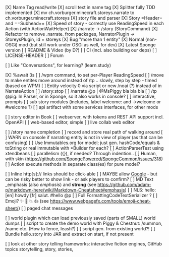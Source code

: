 
[X] Name Tag read/write
[X] scroll text in name tag
[X] Splitter fully TDD implemented
[X] mv ch.vorburger.minecraft.storeys.narrate to ch.vorburger.minecraft.storeys
[X] story file and parser
[X] Story =Header= and ==Subhead==
[X] Speed of story - correctly use ReadingSpeed in each Action (with ActionWaitHelper)
[X] /narrate -> /story (StoryCommand)
[X] Refactor to remove .narrate. from packages, NarratorPlugin -> StoreysPlugin, id = storeys
[X] Bug "more than 1 entity"
[X] Normal (non-OSGi) mod (but still work under OSGi as well, for dev)
[X] Latest Sponge version
[ ] README & Video (by D?)
[ ] CI (incl. also building our deps)
[ ] LICENSE-HEADER
[ ] Forum

[ ] Like "Conversations", for learning? (learn.study)

[X] %await 3s
[ ] /wpm command, to set per-Player ReadingSpeed
[ ] /move to make entites move around instead of /tp .. slowly, step by step - timed (based on WPM)
[ ] Entity velocity 0 via script or new /noai (?) instead of in NarrateAction
[ ] /story:stop
[ ] /narrate @p | @MsPiggy bla bla bla
[ ] /tp @pig: In Parser, or in Sponge, so it also works in console?
[ ] interactive, prompts
[ ] sub story modules (includes, label welcome: and ->welcome or #welcome ?)
[ ] api artifact with some services interfaces, for other mods

[ ] story editor in Book
[ ] webserver, with tokens and REST API support incl. OpenAPI
[ ] web-based editor, simple
[ ] live collab web editor

[ ] /story name completion
[ ] record and store real path of walking around
[ ] WARN on console if narrating entity is not in view of player (as that can be confusing)
[ ] Use Immutables.org for model; just gen. hashCode/equals & toString or real immutable with *Builder for each?
[ ] ActionParserTest using xtendbeans
[ ] parallelism ({}), if needed?  Through indention..
[ ] Human, with skin (https://github.com/SpongePowered/SpongeCommon/issues/318)
[ ] Action execute methods in separate class(es) for pure model?

[ ] Inline http[s]:// links should be click-able
[ ] MAYBE allow [Google](https://www.google.com) - but can be risky  better to show link - or ask players to confirm?
[ ] MD Text _emphasis (also *emphasis*) and **strong** (see https://github.com/adam-p/markdown-here/wiki/Markdown-Cheatsheet#emphasis)
[ ] NLS: hello: [en] howdy [fr] salut.  #hello @p
[ ] Full FormattingCodeTextSerializer ?
[ ] Emoji? :sparkles: :camel: :boom: :+1: (see https://www.webpagefx.com/tools/emoji-cheat-sheet/)
[ ] paged chat messages

[ ] world plugin which can load previously saved (parts of SMALL) world dumps
[ ] script to create the demo world with Piggy & Chestnut: /summon, /name etc. (How to fence, leash?)
[ ] script gen. from existing world?!
[ ] Bundle hello.story into JAR and extract on start, if not present

[ ] look at other story telling frameworks: interactive fiction engines, GitHub topics storytelling, story, stories,
